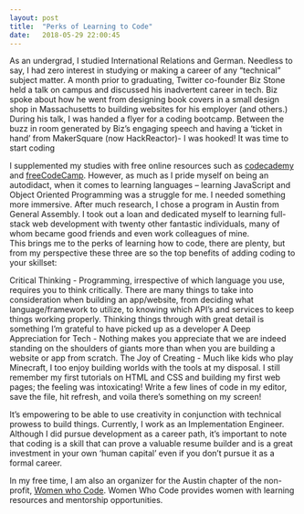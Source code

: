 ```yaml
---
layout: post
title:  "Perks of Learning to Code"
date:   2018-05-29 22:00:45
---
```

As an undergrad, I studied International Relations and German. Needless to say, I had zero interest in studying or making a career of any “technical” subject matter. A month prior to graduating, Twitter co-founder Biz Stone held a talk on campus and discussed his inadvertent career in tech. Biz spoke about how he went from designing book covers in a small design shop in Massachusetts to building websites for his employer (and others.)  During his talk, I was handed a flyer for a coding bootcamp. Between the buzz in room generated by Biz’s engaging speech and having a ‘ticket in hand’ from MakerSquare (now HackReactor)- I was hooked! It was time to start coding

I supplemented my studies with free online resources such as [codecademy](https://www.codecademy.com) and [freeCodeCamp](https://www.freecodecamp.org). However, as much as I pride myself on being an autodidact, when it comes to learning languages – learning JavaScript and Object Oriented Programming was a struggle for me.
I needed something more immersive.  After much research, I chose a program in Austin from General Assembly. I took out a loan and dedicated myself to learning full-stack web development with twenty other fantastic individuals, many of whom became good friends and even work colleagues of mine.  
This brings me to the perks of learning how to code, there are plenty, but from my perspective these three are so the top benefits of adding coding to your skillset:

Critical Thinking - Programming, irrespective of which language you use, requires you to think critically. There are many things to take into consideration when building an app/website, from deciding what language/framework to utilize, to knowing which API’s and services to keep things working properly. Thinking things through with great detail is something I’m grateful to have picked up as a developer
A Deep Appreciation for Tech - Nothing makes you appreciate that we are indeed standing on the shoulders of giants more than when you are building a website or app from scratch.
The Joy of Creating - Much like kids who play Minecraft, I too enjoy building worlds with the tools at my disposal. I still remember my first tutorials on HTML and CSS and building my first web pages; the feeling was intoxicating! Write a few lines of code in my editor, save the file, hit refresh, and voila there’s something on my screen!

It’s empowering to be able to use creativity in conjunction with technical prowess to build things.
Currently, I work as an Implementation Engineer. Although I did pursue development as a career path, it’s important to note that coding is a skill that can prove a valuable resume builder and is a great investment in your own ‘human capital’ even if you don’t pursue it as a formal career.

In my free time, I am also an organizer for the Austin chapter of the non-profit, [Women who Code](https://www.womenwhocode.com/). Women Who Code provides women with learning resources and mentorship opportunities.
